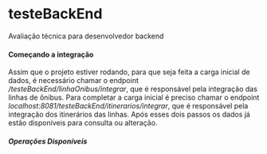 # testeBackEnd
Avaliação técnica para desenvolvedor backend

#### Começando a integração

Assim que o projeto estiver rodando, para que seja feita a carga inicial de dados, é necessário chamar o endpoint */testeBackEnd/linhaOnibus/integrar*, que é responsável pela integração das linhas de ônibus. Para completar a carga inicial é preciso chamar o endpoint *localhost:8081/testeBackEnd/itinerarios/integrar*, que é responsável pela integração dos itinerários das linhas. Após esses dois passos os dados já estão disponíveis para consulta ou alteração.


##### Operações Disponíveis
